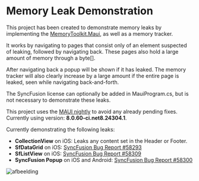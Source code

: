 # Memory Leak Demonstration

This project has been created to demonstrate memory leaks by implementing the [MemoryToolkit.Maui](https://github.com/AdamEssenmacher/MemoryToolkit.Maui), as well as a memory tracker.

It works by navigating to pages that consist only of an element suspected of leaking, followed by navigating back. These pages also hold a large amount of memory through a byte[].

After navigating back a popup will be shown if it has leaked. The memory tracker will also clearly increase by a large amount if the entire page is leaked, seen while navigating back-and-forth.

The SyncFusion license can optionally be added in MauiProgram.cs, but is not necessary to demonstrate these leaks.

This project uses the [MAUI nightly](https://dev.azure.com/xamarin/public/_artifacts/feed/maui-nightly/NuGet/Microsoft.Maui.Controls/versions/8.0.60-ci.net8.24304.1) to avoid any already pending fixes. Currently using version: **8.0.60-ci.net8.24304.1**.

Currently demonstrating the following leaks:

- **CollectionView** on iOS: Leaks any content set in the Header or Footer.
- **SfDataGrid** on iOS: [SyncFusion Bug Report #58293](https://www.syncfusion.com/feedback/58293/sfdatagrid-causes-a-memory-leak-in-maui-ios-and-macos)
- **SfListView** on iOS: [SyncFusion Bug Report #58309](https://www.syncfusion.com/feedback/58309/sflistview-causes-a-memory-leak-in-maui-ios-and-macos)
- **SyncFusion Popup** on iOS and Android: [SyncFusion Bug Report #58300](https://www.syncfusion.com/feedback/58300/sfpopup-causes-a-memory-leak-in-maui-ios-macos-and-android)

![afbeelding](https://github.com/EGoverde/MemoryLeaks/assets/3169710/4a8cdd6a-72be-4643-8514-d973db396e55)